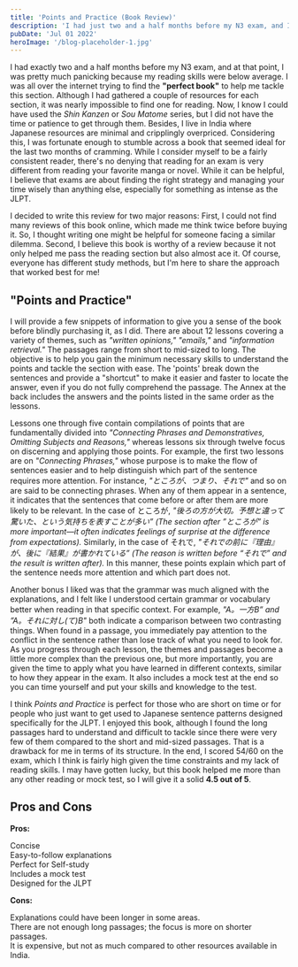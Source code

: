 ```yaml
---
title: 'Points and Practice (Book Review)'
description: 'I had just two and a half months before my N3 exam, and I was in a panic because my reading skills were below average. I searched online for the "perfect book"'
pubDate: 'Jul 01 2022'
heroImage: '/blog-placeholder-1.jpg'
---
```

I had exactly two and a half months before my N3 exam, and at that point, I was pretty much panicking because my reading skills were below average. I was all over the internet trying to find the **"perfect book"** to help me tackle this section. Although I had gathered a couple of resources for each section, it was nearly impossible to find one for reading. Now, I know I could have used the *Shin Kanzen* or *Sou Matome* series, but I did not have the time or patience to get through them. Besides, I live in India where Japanese resources are minimal and cripplingly overpriced. Considering this, I was fortunate enough to stumble across a book that seemed ideal for the last two months of cramming. While I consider myself to be a fairly consistent reader, there's no denying that reading for an exam is very different from reading your favorite manga or novel. While it can be helpful, I believe that exams are about finding the right strategy and managing your time wisely than anything else, especially for something as intense as the JLPT.

I decided to write this review for two major reasons: First, I could not find many reviews of this book online, which made me think twice before buying it. So, I thought writing one might be helpful for someone facing a similar dilemma. Second, I believe this book is worthy of a review because it not only helped me pass the reading section but also almost ace it. Of course, everyone has different study methods, but I'm here to share the approach that worked best for me!

## "Points and Practice"

I will provide a few snippets of information to give you a sense of the book before blindly purchasing it, as I did.
There are about 12 lessons covering a variety of themes, such as *"written opinions," "emails,"* and *"information retrieval."* The passages range from short to mid-sized to long. The objective is to help you gain the minimum necessary skills to understand the points and tackle the section with ease. The 'points' break down the sentences and provide a "shortcut" to make it easier and faster to locate the answer, even if you do not fully comprehend the passage. The Annex at the back includes the answers and the points listed in the same order as the lessons.

Lessons one through five contain compilations of points that are fundamentally divided into *"Connecting Phrases and Demonstratives, Omitting Subjects and Reasons,"* whereas lessons six through twelve focus on discerning and applying those points. For example, the first two lessons are on *"Connecting Phrases,"* whose purpose is to make the flow of sentences easier and to help distinguish which part of the sentence requires more attention. For instance, *"ところが、つまり、それで"* and so on are said to be connecting phrases. When any of them appear in a sentence, it indicates that the sentences that come before or after them are more likely to be relevant. In the case of ところが, *"後ろの方が大切。予想と違って驚いた、という気持ちを表すことが多い” (The section after ”ところが” is more important—it often indicates feelings of surprise at the difference from expectations).* Similarly, in the case of それで, *"それでの前に『理由』が、後に『結果』が書かれている” (The reason is written before “それで” and the result is written after).* In this manner, these points explain which part of the sentence needs more attention and which part does not.

Another bonus I liked was that the grammar was much aligned with the explanations, and I felt like I understood certain grammar or vocabulary better when reading in that specific context. For example, *"A。一方B” and ”A。それに対し(て)B"* both indicate a comparison between two contrasting things. When found in a passage, you immediately pay attention to the conflict in the sentence rather than lose track of what you need to look for. As you progress through each lesson, the themes and passages become a little more complex than the previous one, but more importantly, you are given the time to apply what you have learned in different contexts, similar to how they appear in the exam. It also includes a mock test at the end so you can time yourself and put your skills and knowledge to the test.

I think *Points and Practice* is perfect for those who are short on time or for people who just want to get used to Japanese sentence patterns designed specifically for the JLPT. I enjoyed this book, although I found the long passages hard to understand and difficult to tackle since there were very few of them compared to the short and mid-sized passages. That is a drawback for me in terms of its structure. In the end, I scored 54/60 on the exam, which I think is fairly high given the time constraints and my lack of reading skills. I may have gotten lucky, but this book helped me more than any other reading or mock test, so I will give it a solid **4.5 out of 5**.

## Pros and Cons

**Pros:**

Concise  
Easy-to-follow explanations  
Perfect for Self-study  
Includes a mock test  
Designed for the JLPT

**Cons:**

Explanations could have been longer in some areas.  
There are not enough long passages; the focus is more on shorter passages.  
It is expensive, but not as much compared to other resources available in India.  


